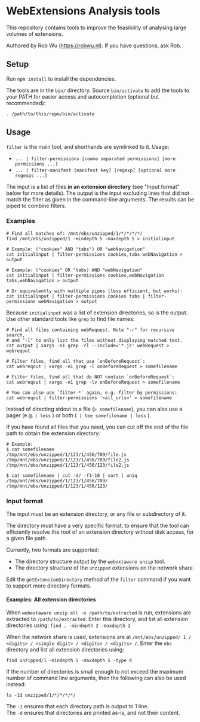 # WebExtensions Analysis tools

This repository contains tools to improve the feasibility of analysing large
volumes of extensions.

Authored by Rob Wu (https://robwu.nl). If you have questions, ask Rob.


## Setup

Run `npm install` to install the dependencies.

The tools are in the `bin/` directory. Source `bin/activate` to add the tools
to your PATH for easier access and autocompletion (optional but recommended):

```
. /path/to/this/repo/bin/activate
```


## Usage

`filter` is the main tool, and shorthands are symlinked to it. Usage:

- `... | filter-permissions [comma separated permissions] [more permissions ...]`
- `... | filter-manifest [manifest key] [regexp] [optional more regexps ...]`

The input is a list of files **in an extension directory** (see "Input format"
below for more details).
The output is the input excluding lines that did not match the filter as given
in the command-line arguments. The results can be piped to combine filters.

### Examples

```
# Find all matches of: /mnt/ebs/unzipped/1/*/*/*/*/
find /mnt/ebs/unzipped/1 -mindepth 5 -maxdepth 5 > initialinput

# Example: ("cookies" AND "tabs") OR "webNavigation"
cat initialinput | filter-permissions cookies,tabs webNavigation > output

# Example: ("cookies" OR "tabs) AND "webNavigation"
cat initialinput | filter-permissions cookies,webNavigation tabs,webNavigation > output

# Or equivalently with multiple pipes (less efficient, but works):
cat initialinput | filter-permissions cookies tabs | filter-permissions webNavigation > output
```

Because `initialinput` was a list of extension directories, so is the output.
Use other standard tools like `grep` to find file names:

```
# Find all files containing webRequest. Note "-r" for recursive search,
# and "-l" to only list the files without displaying matched text.
cat output | xargs -n1 grep -rl --include='*.js' webRequest > webreqout

# Filter files, find all that use `onBeforeRequest`:
cat webreqout | xargs -n1 grep -l onBeforeRequest > somefilename

# Filter files, find all that do NOT contain `onBeforeRequest`:
cat webreqout | xargs -n1 grep -lv onBeforeRequest > somefilename

# You can also use `filter-*` again, e.g. filter by permissions:
cat webreqout | filter-permissions '<all_urls>' > somefilename
```

Instead of directing stdout to a file (`> somefilename`), you can also use
a pager (e.g. `| less` ) or both (` | tee somefilename | less` ).

If you have found all files that you need, you can cut off the end of the file
path to obtain the extension directory:

```
# Example:
$ cat somefilename
/tmp/mnt/ebs/unzipped/1/123/1/456/789/file.js
/tmp/mnt/ebs/unzipped/1/123/1/456/789/file2.js
/tmp/mnt/ebs/unzipped/1/123/1/456/123/file2.js

$ cat somefilename | cut -d/ -f1-10 | sort | uniq
/tmp/mnt/ebs/unzipped/1/123/1/456/789/
/tmp/mnt/ebs/unzipped/1/123/1/456/123/
```


### Input format

The input must be an extension directory, or any file or subdirectory of it.

The directory must have a very specific format, to ensure that the tool can
efficiently resolve the root of an extension directory without disk access,
for a given file path.

Currently, two formats are supported:

- The directory structure output by the `webextaware unzip` tool.
- The directory structure of the `unzipped` extensions on the network share.

Edit the `getExtensionDirectory` method of the `filter` command if you want to
support more directory formats.

#### Examples: All extension directories

When `webextaware unzip all -o /path/to/extracted` is run, extensions are
extracted to `/path/to/extracted`. Enter this directory, and list all extension
directories using: `find . -mindepth 2 -maxdepth 2`

When the network share is used, extensions are at
`/mnt/ebs/unzipped/ 1 / <digits> / <single digit> / <digits> / <digits> /`.
Enter the `ebs` directory and list all extension directories using:

```
find unzipped/1 -mindepth 5 -maxdepth 5 -type d
```

If the number of directories is small enough to not exceed the maximum number
of command line arguments, then the following can also be used instead:
```
ls -1d unzipped/1/*/*/*/*/
```

The `-1` ensures that each directory path is output to 1 line.  
The `-d` ensures that directories are printed as-is, and not their content.

